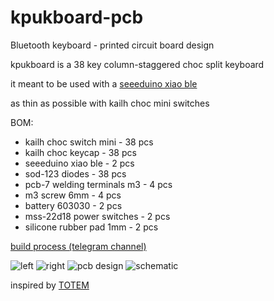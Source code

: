 # kpukboard-pcb
Bluetooth keyboard - printed circuit board design

kpukboard is a 38 key column-staggered choc split keyboard

it meant to be used with a [seeeduino xiao ble](https://wiki.seeedstudio.com/XIAO_BLE/)

as thin as possible with kailh choc mini switches

BOM:
- kailh choc switch mini - 38 pcs
- kailh choc keycap - 38 pcs
- seeeduino xiao ble - 2 pcs
- sod-123 diodes - 38 pcs
- pcb-7 welding terminals m3 - 4 pcs 
- m3 screw 6mm - 4 pcs
- battery 603030 - 2 pcs
- mss-22d18 power switches - 2 pcs
- silicone rubber pad 1mm - 2 pcs

[build process (telegram channel)](https://t.me/kpukboard)

![left](https://user-images.githubusercontent.com/6429161/231666564-cddbdab5-2c3d-482d-b7ed-5e063b042b53.jpg)
![right](https://user-images.githubusercontent.com/6429161/231666559-80edaf40-a7c9-4a9f-ab76-4f71216d7ee6.jpg)
![pcb design](https://user-images.githubusercontent.com/6429161/231667014-08081a14-b73a-456c-bef5-82057bb0742b.png)
![schematic](https://user-images.githubusercontent.com/6429161/231667023-93ddbf0e-edb3-4faa-85bc-c48098ef5a82.png)

inspired by [TOTEM](https://github.com/GEIGEIGEIST/TOTEM)
